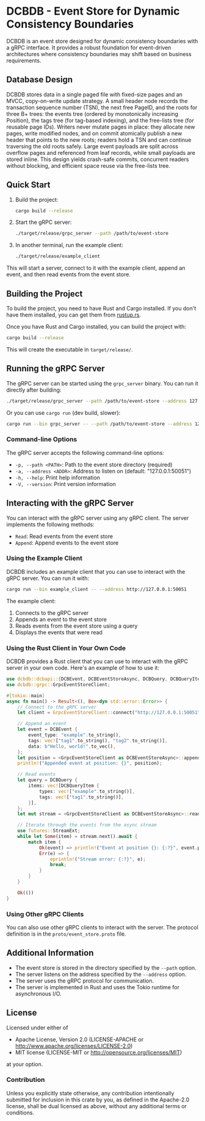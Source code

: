 # DCBDB - Event Store for Dynamic Consistency Boundaries

DCBDB is an event store designed for dynamic consistency boundaries with a gRPC interface. It
provides a robust foundation for event-driven architectures where consistency boundaries may
shift based on business requirements.

## Database Design

DCBDB stores data in a single paged file with fixed-size pages and an MVCC, copy-on-write update
strategy. A small header node records the transaction sequence number (TSN), the next free PageID,
and the roots for three B+ trees: the events tree (ordered by monotonically increasing Position),
the tags tree (for tag-based indexing), and the free-lists tree (for reusable page IDs). Writers
never mutate pages in place: they allocate new pages, write modified nodes, and on commit atomically
publish a new header that points to the new roots; readers hold a TSN and can continue traversing the
old roots safely. Large event payloads are split across overflow pages and referenced from leaf records,
while small payloads are stored inline. This design yields crash-safe commits, concurrent readers without
blocking, and efficient space reuse via the free-lists tree.


## Quick Start

1. Build the project:
   ```bash
   cargo build --release
   ```

2. Start the gRPC server:
   ```bash
   ./target/release/grpc_server --path /path/to/event-store
   ```

3. In another terminal, run the example client:
   ```bash
   ./target/release/example_client
   ```

This will start a server, connect to it with the example client, append an event, and then read events from the event store.

## Building the Project

To build the project, you need to have Rust and Cargo installed. If you don't have them installed, you can get them from [rustup.rs](https://rustup.rs/).

Once you have Rust and Cargo installed, you can build the project with:

```bash
cargo build --release
```

This will create the executable in `target/release/`.

## Running the gRPC Server

The gRPC server can be started using the `grpc_server` binary. You can run it directly after building:

```bash
./target/release/grpc_server --path /path/to/event-store --address 127.0.0.1:50051
```

Or you can use `cargo run` (dev build, slower):

```bash
cargo run --bin grpc_server -- --path /path/to/event-store --address 127.0.0.1:50051
```

### Command-line Options

The gRPC server accepts the following command-line options:

- `-p, --path <PATH>`: Path to the event store directory (required)
- `-a, --address <ADDR>`: Address to listen on (default: "127.0.0.1:50051")
- `-h, --help`: Print help information
- `-V, --version`: Print version information

## Interacting with the gRPC Server

You can interact with the gRPC server using any gRPC client. The server implements the following methods:

- `Read`: Read events from the event store
- `Append`: Append events to the event store

### Using the Example Client

DCBDB includes an example client that you can use to interact with the gRPC server. You can run it with:

```bash
cargo run --bin example_client -- --address http://127.0.0.1:50051
```

The example client:
1. Connects to the gRPC server
2. Appends an event to the event store
3. Reads events from the event store using a query
4. Displays the events that were read

### Using the Rust Client in Your Own Code

DCBDB provides a Rust client that you can use to interact with the gRPC server in your own code. Here's an example of how to use it:

```rust
use dcbdb::dcbapi::{DCBEvent, DCBEventStoreAsync, DCBQuery, DCBQueryItem};
use dcbdb::grpc::GrpcEventStoreClient;

#[tokio::main]
async fn main() -> Result<(), Box<dyn std::error::Error>> {
    // Connect to the gRPC server
    let client = GrpcEventStoreClient::connect("http://127.0.0.1:50051").await?;

    // Append an event
    let event = DCBEvent {
        event_type: "example".to_string(),
        tags: vec!["tag1".to_string(), "tag2".to_string()],
        data: b"Hello, world!".to_vec(),
    };
    let position = <GrpcEventStoreClient as DCBEventStoreAsync>::append(&client, vec![event], None).await?;
    println!("Appended event at position: {}", position);

    // Read events
    let query = DCBQuery {
        items: vec![DCBQueryItem {
            types: vec!["example".to_string()],
            tags: vec!["tag1".to_string()],
        }],
    };
    let mut stream = <GrpcEventStoreClient as DCBEventStoreAsync>::read_stream(&client, Some(query), None, None, false).await?;

    // Iterate through the events from the async stream
    use futures::StreamExt;
    while let Some(item) = stream.next().await {
        match item {
            Ok(event) => println!("Event at position {}: {:?}", event.position, event.event),
            Err(e) => {
                eprintln!("Stream error: {:?}", e);
                break;
            }
        }
    }

    Ok(())
}
```

### Using Other gRPC Clients

You can also use other gRPC clients to interact with the server. The protocol definition is in the `proto/event_store.proto` file.

## Additional Information

- The event store is stored in the directory specified by the `--path` option.
- The server listens on the address specified by the `--address` option.
- The server uses the gRPC protocol for communication.
- The server is implemented in Rust and uses the Tokio runtime for asynchronous I/O.

## License

Licensed under either of

- Apache License, Version 2.0 (LICENSE-APACHE or http://www.apache.org/licenses/LICENSE-2.0)
- MIT license (LICENSE-MIT or http://opensource.org/licenses/MIT)

at your option.

### Contribution

Unless you explicitly state otherwise, any contribution intentionally submitted for inclusion in this crate by you, as defined in the Apache-2.0 license, shall be dual licensed as above, without any additional terms or conditions.

